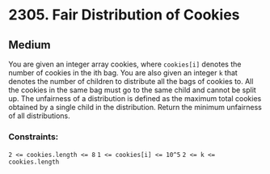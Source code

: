 # 2305. Fair Distribution of Cookies

## Medium

You are given an integer array cookies, where `cookies[i]` denotes the number of cookies in the ith bag. You are also
given an integer `k` that denotes the number of children to distribute all the bags of cookies to. All the cookies in
the same bag must go to the same child and cannot be split up. The unfairness of a distribution is defined as the
maximum total cookies obtained by a single child in the distribution. Return the minimum unfairness of all
distributions.

### Constraints:

`2 <= cookies.length <= 8`
`1 <= cookies[i] <= 10^5`
`2 <= k <= cookies.length`
